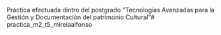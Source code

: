 Práctica efectuada dintro del postgrado "Tecnologías Avanzadas para la Gestión y Documentación del patrimonio Cultural"# practica_m2_t5_mireiaalfonso

